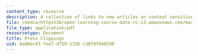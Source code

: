 ```yaml
---
content_type: resource
description: A collection of links to new articles on context sensitive computer systems.
file: /media/https%3A/open-learning-course-data-rc.s3.amazonaws.com/mas-963-out-of-context-a-course-on-computer-systems-that-adapt-to-and-learn-from-context-fall-2001/4a80ec93fee7d759133bc38f9f948590_press.pdf
file_type: application/pdf
resourcetype: Document
title: Press Clippings
uid: 4a80ec93-fee7-d759-133b-c38f9f948590
---
```

